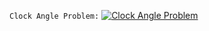`Clock Angle Problem:`
 [![Clock Angle Problem](https://github.com/DashingAdi/G18_KOC24_CipherSchools/blob/main/logo%20(1).pnghttps://github.com/DashingAdi/G18_KOC24_CipherSchools/blob/main/logo%20(1).png)](https://replit.com/@DashingAdi/Clock-Angle)
